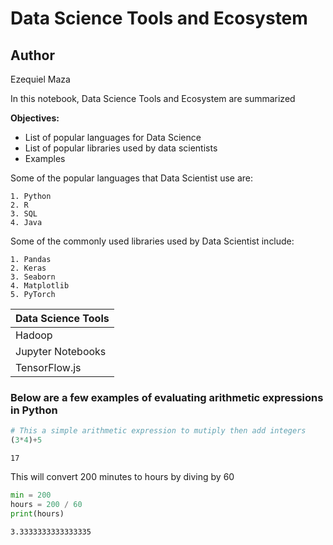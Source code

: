 # Data Science Tools and Ecosystem

## Author
Ezequiel Maza

In this notebook, Data Science Tools and Ecosystem are summarized

**Objectives:**

* List of popular languages for Data Science
* List of popular libraries used by data scientists
* Examples

Some of the popular languages that Data Scientist use are:

    1. Python
    2. R
    3. SQL
    4. Java

Some of the commonly used libraries used by Data Scientist include:
    
    1. Pandas
    2. Keras
    3. Seaborn
    4. Matplotlib
    5. PyTorch

|Data Science Tools   |
|:--------------------|
|Hadoop               |
|Jupyter Notebooks    |
|TensorFlow.js        |

### Below are a few examples of evaluating arithmetic expressions in Python


```python
# This a simple arithmetic expression to mutiply then add integers
(3*4)+5
```




    17



This will convert 200 minutes to hours by diving by 60


```python
min = 200
hours = 200 / 60
print(hours)

```

    3.3333333333333335
    


```python

```
